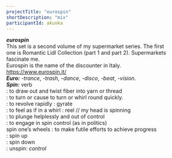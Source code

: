 ```yaml
---
projectTitle: "eurospin"
shortDescription: "mix"
participantId: akunka
---
```


**_eurospin_**  
This set is a second volume of my supermarket series. The first  
one is Romantic Lidl Collection (part 1 and part 2). Supermarkets  
fascinate me.  
Eurospin is the name of the discounter in Italy.  
https://www.eurospin.it/  
**_Euro:_** _-trance_, _-trash_, _-dance_, _-disco_, _-beat_, _-vision_.  
**_Spin:_** verb  
: to draw out and twist fiber into yarn or thread  
: to turn or cause to turn or whirl round quickly.  
: to revolve rapidly : gyrate  
: to feel as if in a whirl : reel // my head is spinning  
: to plunge helplessly and out of control  
: to engage in spin control (as in politics)  
spin one’s wheels : to make futile efforts to achieve progress  
: spin up  
: spin down  
: unspin: _control_
